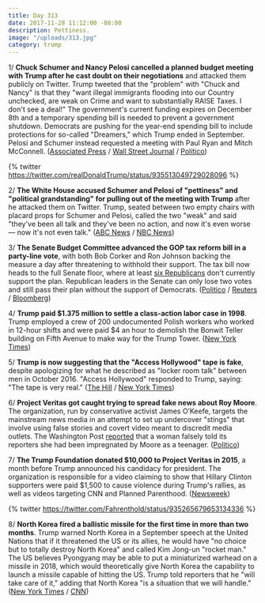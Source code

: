 ```yaml
---
title: Day 313
date: 2017-11-28 11:12:00 -08:00
description: Pettiness.
image: "/uploads/313.jpg"
category: trump
---
```


1/ **Chuck Schumer and Nancy Pelosi cancelled a planned budget meeting with Trump after he cast doubt on their negotiations** and attacked them publicly on Twitter. Trump tweeted that the "problem" with "Chuck and Nancy" is that they "want illegal immigrants flooding into our Country unchecked, are weak on Crime and want to substantially RAISE Taxes. I don't see a deal!" The government's current funding expires on December 8th and a temporary spending bill is needed to prevent a government shutdown. Democrats are pushing for the year-end spending bill to include protections for so-called "Dreamers," which Trump ended in September.  Pelosi and Schumer instead requested a meeting with Paul Ryan and Mitch McConnell. ([Associated Press](https://apnews.com/45c0208820284f2098f1335df5623fac/Top-Dems-pull-out-of-White-House-meeting-after-Trump-attack) / [Wall Street Journal](https://www.wsj.com/articles/trump-signals-tough-posture-on-immigration-1511884970) / [Politico](https://www.politico.com/story/2017/11/28/schumer-pelosi-cancel-meeting-with-trump-262853))

{% twitter https://twitter.com/realDonaldTrump/status/935513049729028096 %}

2/ **The White House accused Schumer and Pelosi of "pettiness" and "political grandstanding" for pulling out of the meeting with Trump** after he attacked them on Twitter. Trump, seated between two empty chairs with placard props for Schumer and Pelosi, called the two "weak" and said "they've been all talk and they've been no action, and now it's even worse — now it's not even talk." ([ABC News](http://abcnews.go.com/Politics/wireStory/latest-trump-deal-spending-51432130) / [NBC News](https://www.nbcnews.com/politics/white-house/top-democrats-pull-out-white-house-meeting-after-trump-tweet-n824556))

3/ **The Senate Budget Committee advanced the GOP tax reform bill in a party-line vote**, with both Bob Corker and Ron Johnson backing the measure a day after threatening to withhold their support. The tax bill now heads to the full Senate floor, where at least [six Republicans](https://www.bloomberg.com/news/articles/2017-11-28/these-eight-senators-can-make-or-break-trump-s-tax-cut-this-week) don't currently support the plan. Republican leaders in the Senate can only lose two votes and still pass their plan without the support of Democrats. ([Politico](https://www.politico.com/story/2017/11/28/senate-tax-votes-gop-192794) / [Reuters](https://www.reuters.com/article/us-usa-tax/senate-tax-drama-intensifies-as-bill-faces-key-panel-vote-idUSKBN1DS197) / [Bloomberg](https://www.bloomberg.com/news/articles/2017-11-28/senate-bill-in-limbo-amid-budget-panel-drama-tax-debate-update))

4/ **Trump paid $1.375 million to settle a class-action labor case in 1998**. Trump employed a crew of 200 undocumented Polish workers who worked in 12-hour shifts and were paid $4 an hour to demolish the Bonwit Teller building on Fifth Avenue to make way for the Trump Tower. ([New York Times](https://www.nytimes.com/2017/11/27/nyregion/trump-tower-illegal-immigrant-workers-union-settlement.html))

5/ **Trump is now suggesting that the "Access Hollywood" tape is fake**, despite apologizing for what he described as "locker room talk" between men in October 2016. "Access Hollywood" responded to Trump, saying: "The tape is very real." ([The Hill](http://thehill.com/homenews/administration/362070-access-hollywood-fires-back-at-trump-the-tape-is-very-real) / [New York Times](https://www.nytimes.com/2017/11/25/us/politics/trump-roy-moore-mcconnell-alabama-senate.html))

6/ **Project Veritas got caught trying to spread fake news about Roy Moore**. The organization, run by conservative activist James O’Keefe, targets the mainstream news media in an attempt to set up undercover "stings" that involve using false stories and covert video meant to discredit media outlets. The Washington Post [reported](https://www.washingtonpost.com/investigations/a-woman-approached-the-post-with-dramatic--and-false--tale-about-roy-moore-sje-appears-to-be-part-of-undercover-sting-operation/2017/11/27/0c2e335a-cfb6-11e7-9d3a-bcbe2af58c3a_story.html) that a woman falsely told its reporters she had been impregnated by Moore as a teenager. ([Politico](https://www.politico.com/story/2017/11/27/project-veritas-moore-washington-post-261023))

7/ **The Trump Foundation donated $10,000 to Project Veritas in 2015**, a month before Trump announced his candidacy for president. The organization is responsible for a video claiming to show that Hillary Clinton supporters were paid $1,500 to cause violence during Trump's rallies, as well as videos targeting CNN and Planned Parenthood. ([Newsweek](http://www.newsweek.com/trump-donated-project-veritas-organization-tried-trick-washington-post-723888))

{% twitter https://twitter.com/Fahrenthold/status/935265679653134336 %}

8/ **North Korea fired a ballistic missile for the first time in more than two months**. Trump warned North Korea in a September speech at the United Nations that if it threatened the US or its allies, he would have "no choice but to totally destroy North Korea" and called Kim Jong-un "rocket man." The US believes Pyongyang may be able to put a miniaturized warhead on a missile in 2018, which would theoretically give North Korea the capability to launch a missile capable of hitting the US. Trump told reporters that he "will take care of it," adding that North Korea "is a situation that we will handle." ([New York Times](https://www.nytimes.com/2017/11/28/world/asia/north-korea-missile-test.html) / [CNN](https://www.cnn.com/2017/11/28/politics/north-korea-missile-launch/index.html))